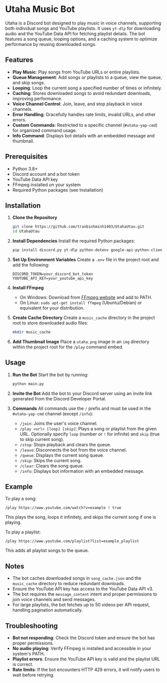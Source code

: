 # Utaha Music Bot

Utaha is a Discord bot designed to play music in voice channels, supporting both individual songs and YouTube playlists. It uses `yt-dlp` for downloading audio and the YouTube Data API for fetching playlist details. The bot features a song queue, looping options, and a caching system to optimize performance by reusing downloaded songs.

## Features

- **Play Music**: Play songs from YouTube URLs or entire playlists.
- **Queue Management**: Add songs or playlists to a queue, view the queue, and skip songs.
- **Looping**: Loop the current song a specified number of times or infinitely.
- **Caching**: Stores downloaded songs to avoid redundant downloads, improving performance.
- **Voice Channel Control**: Join, leave, and stop playback in voice channels.
- **Error Handling**: Gracefully handles rate limits, invalid URLs, and other errors.
- **Custom Commands**: Restricted to a specific channel (`#utaha-yap-cmd`) for organized command usage.
- **Info Command**: Displays bot details with an embedded message and thumbnail.

## Prerequisites

- Python 3.8+
- Discord account and a bot token
- YouTube Data API key
- FFmpeg installed on your system
- Required Python packages (see Installation)

## Installation

1. **Clone the Repository**
   ```bash
   git clone https://github.com/tranbinhminh1403/UtahaUtau.git
   cd UtahaUtau
   ```

2. **Install Dependencies**
   Install the required Python packages:
   ```bash
   pip install discord.py yt-dlp python-dotenv google-api-python-client
   ```

3. **Set Up Environment Variables**
   Create a `.env` file in the project root and add the following:
   ```plaintext
   DISCORD_TOKEN=your_discord_bot_token
   YOUTUBE_API_KEY=your_youtube_api_key
   ```

4. **Install FFmpeg**
   - On Windows: Download from [FFmpeg website](https://ffmpeg.org/download.html) and add to PATH.
   - On Linux: `sudo apt-get install ffmpeg` (Ubuntu/Debian) or equivalent for your distribution.

5. **Create Cache Directory**
   Create a `music_cache` directory in the project root to store downloaded audio files:
   ```bash
   mkdir music_cache
   ```

6. **Add Thumbnail Image**
   Place a `utaha.png` image in an `img` directory within the project root for the `/play` command embed.

## Usage

1. **Run the Bot**
   Start the bot by running:
   ```bash
   python main.py
   ```

2. **Invite the Bot**
   Add the bot to your Discord server using an invite link generated from the Discord Developer Portal.

3. **Commands**
   All commands use the `/` prefix and must be used in the `#utaha-yap-cmd` channel (except `/info`):
   - `/join`: Joins the user's voice channel.
   - `/play <url> [loop] [skip]`: Plays a song or playlist from the given URL. Optionally specify `loop` (number or `!` for infinite) and `skip` (true to skip current song).
   - `/stop`: Stops playback and clears the queue.
   - `/leave`: Disconnects the bot from the voice channel.
   - `/queue`: Displays the current song queue.
   - `/skip`: Skips the current song.
   - `/clear`: Clears the song queue.
   - `/info`: Displays bot information with an embedded message.

## Example

To play a song:
```
/play https://www.youtube.com/watch?v=example ! true
```
This plays the song, loops it infinitely, and skips the current song if one is playing.

To play a playlist:
```
/play https://www.youtube.com/playlist?list=example_playlist
```
This adds all playlist songs to the queue.

## Notes

- The bot caches downloaded songs in `song_cache.json` and the `music_cache` directory to reduce redundant downloads.
- Ensure the YouTube API key has access to the YouTube Data API v3.
- The bot requires the `message_content` intent and proper permissions to join voice channels and send messages.
- For large playlists, the bot fetches up to 50 videos per API request, handling pagination automatically.

## Troubleshooting

- **Bot not responding**: Check the Discord token and ensure the bot has proper permissions.
- **No audio playing**: Verify FFmpeg is installed and accessible in your system's PATH.
- **Playlist errors**: Ensure the YouTube API key is valid and the playlist URL is correct.
- **Rate limits**: If the bot encounters HTTP 429 errors, it will notify users to wait before retrying.

